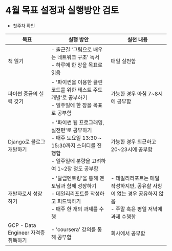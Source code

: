 # 4월 목표 설정과 실행방안 검토
- 첫주차 확인 

| 목표                                | 실행 방안                                                                                                                                | 실천 내용                                                                                                   |
|-------------------------------------|------------------------------------------------------------------------------------------------------------------------------------------|-------------------------------------------------------------------------------------------------------------|
| 책 읽기                             | - 출근길 '그림으로 배우는 네트워크 구조' 독서<br> - 하루에 한 장을 목표로 읽음                                                               | 매일 실천함                                                                                                 |
| 파이썬 중급의 실력 갖기             | - '파이썬을 이용한 클린 코드를 위한 테스트 주도 개발'로 공부하기<br> - 일주일에 한 장을 목표로 공부함                                        | 가능한 경우 아침 7~8시에 공부함                                                                             |
| Django로 블로그 개발하기            | - '파이썬 웹 프로그래밍, 실전편'로 공부하기<br> - 매주 토요일 13:30 ~ 15:30까지 스터디를 진행함<br> - 일주일에 분량을 고려하여 1~2장 정도 공부함 | 가능한 경우 퇴근하고 20~23시에 공부함                                                                       |
| 개발자로서 성장하기                 | - '달랩멘토링'을 통해 멘토님과 함께 성장하기<br> - 데일리리포트를 작성하고 피드백하기<br> - 매주 한 개의 과제를 수행                             | - 데일리리포트는 매일 작성하지만, 공유할 사항이 없는 경우 공유하지 않음<br> - 주말 혹은 평일 저녁에 과제 수행함 |
| GCP - Data Engineer 자격증 취득하기 | - 'coursera' 강의를 통해 공부함                                                                                                          | 회사에서 공부함                                                                                             |